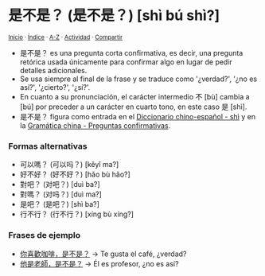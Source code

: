 # 是不是？ (是不是？) [shì bú shì?]
<sup>[Inicio](../../../../index.md) · [Índice](../../../../indices/chino-espanol-shi4.md) · [A-Z](../../../../indices/alfabetico.md) · [Actividad](../../../../indices/actividad.md) · [Compartir](https://x.com/intent/tweet?text=%E6%98%AF%E4%B8%8D%E6%98%AF%EF%BC%9F%20%5Bsh%C3%AC%20b%C3%BA%20sh%C3%AC%5D%20en%20el%20Diccionario%20chino-espa%C3%B1ol%2C%20con%20frases%20de%20ejemplo%2C%20traducciones%20y%20notas%20gramaticales%0A%E2%86%92%20https%3A%2F%2Fjucardus.github.io%2Fcontenido%2Fs%2Fh%2Fi%2Fshi4-bu2-shi4.html%0A%0A%23chn_espnl_jucardus%0A%40jucardus)</sup>

* 是不是？ es una pregunta corta confirmativa, es decir, una pregunta retórica usada únicamente para confirmar algo en lugar de pedir detalles adicionales.
* Se usa siempre al final de la frase y se traduce como '¿verdad?', '¿no es así?', '¿cierto?', '¿sí?'.
* En cuanto a su pronunciación, el carácter intermedio 不 [bù] cambia a [bú] por preceder a un carácter en cuarto tono, en este caso 是 [shì].
* 是不是？ figura como entrada en el [Diccionario chino-español - shì](../../../../indices/chino-espanol-shi4.md) y en la [Gramática china - Preguntas confirmativas](../../../../indices/gramatica-china.md#preguntas-confirmativas).

### Formas alternativas

* 可以嗎？ (可以吗？) [kěyǐ ma?]
* 好不好？ (好不好？) [hǎo bù hǎo?]
* 對吧？ (对吧？) [duì ba?]
* 對嗎？ (对吗？) [duì ma?]
* 是吧？ (是吧？) [shì ba?]
* 行不行？ (行不行？) [xíng bù xíng?]

### Frases de ejemplo

* [你喜歡咖啡，是不是？](../../../../contenido/n/i/3/ni3-xi3-huan1-ka1-fei1-shi4-bu2-shi4.md) → Te gusta el café, ¿verdad?
* [他是老師，是不是？](../../../../contenido/t/a/1/ta1-shi4-lao3-shi1-shi4-bu2-shi4.md) → Él es profesor, ¿no es así?
